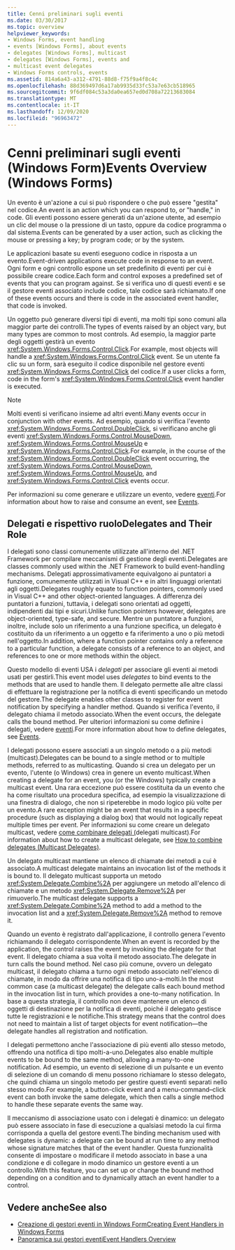```yaml
---
title: Cenni preliminari sugli eventi
ms.date: 03/30/2017
ms.topic: overview
helpviewer_keywords:
- Windows Forms, event handling
- events [Windows Forms], about events
- delegates [Windows Forms], multicast
- delegates [Windows Forms], events and
- multicast event delegates
- Windows Forms controls, events
ms.assetid: 814a6a43-a312-4791-88d8-f75f9a4f8c4c
ms.openlocfilehash: 88d369497d6a17ab9935d33fc53a7e63cb518965
ms.sourcegitcommit: 9f6df084c53a3da0ea657ed0d708a72213683084
ms.translationtype: MT
ms.contentlocale: it-IT
ms.lasthandoff: 12/09/2020
ms.locfileid: "96963472"
---
```

# <a name="events-overview-windows-forms"></a><span data-ttu-id="f9bc8-102">Cenni preliminari sugli eventi (Windows Form)</span><span class="sxs-lookup"><span data-stu-id="f9bc8-102">Events Overview (Windows Forms)</span></span>

<span data-ttu-id="f9bc8-103">Un evento è un'azione a cui si può rispondere o che può essere "gestita" nel codice.</span><span class="sxs-lookup"><span data-stu-id="f9bc8-103">An event is an action which you can respond to, or "handle," in code.</span></span> <span data-ttu-id="f9bc8-104">Gli eventi possono essere generati da un'azione utente, ad esempio un clic del mouse o la pressione di un tasto, oppure da codice programma o dal sistema.</span><span class="sxs-lookup"><span data-stu-id="f9bc8-104">Events can be generated by a user action, such as clicking the mouse or pressing a key; by program code; or by the system.</span></span>

 <span data-ttu-id="f9bc8-105">Le applicazioni basate su eventi eseguono codice in risposta a un evento.</span><span class="sxs-lookup"><span data-stu-id="f9bc8-105">Event-driven applications execute code in response to an event.</span></span> <span data-ttu-id="f9bc8-106">Ogni form e ogni controllo espone un set predefinito di eventi per cui è possibile creare codice.</span><span class="sxs-lookup"><span data-stu-id="f9bc8-106">Each form and control exposes a predefined set of events that you can program against.</span></span> <span data-ttu-id="f9bc8-107">Se si verifica uno di questi eventi e se il gestore eventi associato include codice, tale codice sarà richiamato.</span><span class="sxs-lookup"><span data-stu-id="f9bc8-107">If one of these events occurs and there is code in the associated event handler, that code is invoked.</span></span>

 <span data-ttu-id="f9bc8-108">Un oggetto può generare diversi tipi di eventi, ma molti tipi sono comuni alla maggior parte dei controlli.</span><span class="sxs-lookup"><span data-stu-id="f9bc8-108">The types of events raised by an object vary, but many types are common to most controls.</span></span> <span data-ttu-id="f9bc8-109">Ad esempio, la maggior parte degli oggetti gestirà un evento <xref:System.Windows.Forms.Control.Click>.</span><span class="sxs-lookup"><span data-stu-id="f9bc8-109">For example, most objects will handle a <xref:System.Windows.Forms.Control.Click> event.</span></span> <span data-ttu-id="f9bc8-110">Se un utente fa clic su un form, sarà eseguito il codice disponibile nel gestore eventi <xref:System.Windows.Forms.Control.Click> del codice.</span><span class="sxs-lookup"><span data-stu-id="f9bc8-110">If a user clicks a form, code in the form's <xref:System.Windows.Forms.Control.Click> event handler is executed.</span></span>

> [!NOTE]
> <span data-ttu-id="f9bc8-111">Molti eventi si verificano insieme ad altri eventi.</span><span class="sxs-lookup"><span data-stu-id="f9bc8-111">Many events occur in conjunction with other events.</span></span> <span data-ttu-id="f9bc8-112">Ad esempio, quando si verifica l'evento <xref:System.Windows.Forms.Control.DoubleClick>, si verificano anche gli eventi <xref:System.Windows.Forms.Control.MouseDown>, <xref:System.Windows.Forms.Control.MouseUp> e <xref:System.Windows.Forms.Control.Click>.</span><span class="sxs-lookup"><span data-stu-id="f9bc8-112">For example, in the course of the <xref:System.Windows.Forms.Control.DoubleClick> event occurring, the <xref:System.Windows.Forms.Control.MouseDown>, <xref:System.Windows.Forms.Control.MouseUp>, and <xref:System.Windows.Forms.Control.Click> events occur.</span></span>

 <span data-ttu-id="f9bc8-113">Per informazioni su come generare e utilizzare un evento, vedere [eventi](/dotnet/standard/events/index).</span><span class="sxs-lookup"><span data-stu-id="f9bc8-113">For information about how to raise and consume an event, see [Events](/dotnet/standard/events/index).</span></span>

## <a name="delegates-and-their-role"></a><span data-ttu-id="f9bc8-114">Delegati e rispettivo ruolo</span><span class="sxs-lookup"><span data-stu-id="f9bc8-114">Delegates and Their Role</span></span>

 <span data-ttu-id="f9bc8-115">I delegati sono classi comunemente utilizzate all'interno del .NET Framework per compilare meccanismi di gestione degli eventi.</span><span class="sxs-lookup"><span data-stu-id="f9bc8-115">Delegates are classes commonly used within the .NET Framework to build event-handling mechanisms.</span></span> <span data-ttu-id="f9bc8-116">Delegati approssimativamente equivalgono ai puntatori a funzione, comunemente utilizzati in Visual C++ e in altri linguaggi orientati agli oggetti.</span><span class="sxs-lookup"><span data-stu-id="f9bc8-116">Delegates roughly equate to function pointers, commonly used in Visual C++ and other object-oriented languages.</span></span> <span data-ttu-id="f9bc8-117">A differenza dei puntatori a funzioni, tuttavia, i delegati sono orientati ad oggetti, indipendenti dai tipi e sicuri.</span><span class="sxs-lookup"><span data-stu-id="f9bc8-117">Unlike function pointers however, delegates are object-oriented, type-safe, and secure.</span></span> <span data-ttu-id="f9bc8-118">Mentre un puntatore a funzioni, inoltre, include solo un riferimento a una funzione specifica, un delegato è costituito da un riferimento a un oggetto e fa riferimento a uno o più metodi nell'oggetto.</span><span class="sxs-lookup"><span data-stu-id="f9bc8-118">In addition, where a function pointer contains only a reference to a particular function, a delegate consists of a reference to an object, and references to one or more methods within the object.</span></span>

 <span data-ttu-id="f9bc8-119">Questo modello di eventi USA i *delegati* per associare gli eventi ai metodi usati per gestirli.</span><span class="sxs-lookup"><span data-stu-id="f9bc8-119">This event model uses *delegates* to bind events to the methods that are used to handle them.</span></span> <span data-ttu-id="f9bc8-120">Il delegato permette alle altre classi di effettuare la registrazione per la notifica di eventi specificando un metodo del gestore.</span><span class="sxs-lookup"><span data-stu-id="f9bc8-120">The delegate enables other classes to register for event notification by specifying a handler method.</span></span> <span data-ttu-id="f9bc8-121">Quando si verifica l'evento, il delegato chiama il metodo associato.</span><span class="sxs-lookup"><span data-stu-id="f9bc8-121">When the event occurs, the delegate calls the bound method.</span></span> <span data-ttu-id="f9bc8-122">Per ulteriori informazioni su come definire i delegati, vedere [eventi](/dotnet/standard/events/index).</span><span class="sxs-lookup"><span data-stu-id="f9bc8-122">For more information about how to define delegates, see [Events](/dotnet/standard/events/index).</span></span>

<span data-ttu-id="f9bc8-123">I delegati possono essere associati a un singolo metodo o a più metodi (multicast).</span><span class="sxs-lookup"><span data-stu-id="f9bc8-123">Delegates can be bound to a single method or to multiple methods, referred to as multicasting.</span></span> <span data-ttu-id="f9bc8-124">Quando si crea un delegato per un evento, l'utente (o Windows) crea in genere un evento multicast.</span><span class="sxs-lookup"><span data-stu-id="f9bc8-124">When creating a delegate for an event, you (or the Windows) typically create a multicast event.</span></span> <span data-ttu-id="f9bc8-125">Una rara eccezione può essere costituita da un evento che ha come risultato una procedura specifica, ad esempio la visualizzazione di una finestra di dialogo, che non si ripeterebbe in modo logico più volte per un evento.</span><span class="sxs-lookup"><span data-stu-id="f9bc8-125">A rare exception might be an event that results in a specific procedure (such as displaying a dialog box) that would not logically repeat multiple times per event.</span></span> <span data-ttu-id="f9bc8-126">Per informazioni su come creare un delegato multicast, vedere [come combinare delegati (](/dotnet/csharp/programming-guide/delegates/how-to-combine-delegates-multicast-delegates)delegati multicast).</span><span class="sxs-lookup"><span data-stu-id="f9bc8-126">For information about how to create a multicast delegate, see [How to combine delegates (Multicast Delegates)](/dotnet/csharp/programming-guide/delegates/how-to-combine-delegates-multicast-delegates).</span></span>

 <span data-ttu-id="f9bc8-127">Un delegato multicast mantiene un elenco di chiamate dei metodi a cui è associato.</span><span class="sxs-lookup"><span data-stu-id="f9bc8-127">A multicast delegate maintains an invocation list of the methods it is bound to.</span></span> <span data-ttu-id="f9bc8-128">Il delegato multicast supporta un metodo <xref:System.Delegate.Combine%2A> per aggiungere un metodo all'elenco di chiamate e un metodo <xref:System.Delegate.Remove%2A> per rimuoverlo.</span><span class="sxs-lookup"><span data-stu-id="f9bc8-128">The multicast delegate supports a <xref:System.Delegate.Combine%2A> method to add a method to the invocation list and a <xref:System.Delegate.Remove%2A> method to remove it.</span></span>

 <span data-ttu-id="f9bc8-129">Quando un evento è registrato dall'applicazione, il controllo genera l'evento richiamando il delegato corrispondente.</span><span class="sxs-lookup"><span data-stu-id="f9bc8-129">When an event is recorded by the application, the control raises the event by invoking the delegate for that event.</span></span> <span data-ttu-id="f9bc8-130">Il delegato chiama a sua volta il metodo associato.</span><span class="sxs-lookup"><span data-stu-id="f9bc8-130">The delegate in turn calls the bound method.</span></span> <span data-ttu-id="f9bc8-131">Nel caso più comune, ovvero un delegato multicast, il delegato chiama a turno ogni metodo associato nell'elenco di chiamate, in modo da offrire una notifica di tipo uno-a-molti.</span><span class="sxs-lookup"><span data-stu-id="f9bc8-131">In the most common case (a multicast delegate) the delegate calls each bound method in the invocation list in turn, which provides a one-to-many notification.</span></span> <span data-ttu-id="f9bc8-132">In base a questa strategia, il controllo non deve mantenere un elenco di oggetti di destinazione per la notifica di eventi, poiché il delegato gestisce tutte le registrazioni e le notifiche.</span><span class="sxs-lookup"><span data-stu-id="f9bc8-132">This strategy means that the control does not need to maintain a list of target objects for event notification—the delegate handles all registration and notification.</span></span>

 <span data-ttu-id="f9bc8-133">I delegati permettono anche l'associazione di più eventi allo stesso metodo, offrendo una notifica di tipo molti-a-uno.</span><span class="sxs-lookup"><span data-stu-id="f9bc8-133">Delegates also enable multiple events to be bound to the same method, allowing a many-to-one notification.</span></span> <span data-ttu-id="f9bc8-134">Ad esempio, un evento di selezione di un pulsante e un evento di selezione di un comando di menu possono richiamare lo stesso delegato, che quindi chiama un singolo metodo per gestire questi eventi separati nello stesso modo.</span><span class="sxs-lookup"><span data-stu-id="f9bc8-134">For example, a button-click event and a menu-command–click event can both invoke the same delegate, which then calls a single method to handle these separate events the same way.</span></span>

 <span data-ttu-id="f9bc8-135">Il meccanismo di associazione usato con i delegati è dinamico: un delegato può essere associato in fase di esecuzione a qualsiasi metodo la cui firma corrisponda a quella del gestore eventi.</span><span class="sxs-lookup"><span data-stu-id="f9bc8-135">The binding mechanism used with delegates is dynamic: a delegate can be bound at run time to any method whose signature matches that of the event handler.</span></span> <span data-ttu-id="f9bc8-136">Questa funzionalità consente di impostare o modificare il metodo associato in base a una condizione e di collegare in modo dinamico un gestore eventi a un controllo.</span><span class="sxs-lookup"><span data-stu-id="f9bc8-136">With this feature, you can set up or change the bound method depending on a condition and to dynamically attach an event handler to a control.</span></span>

## <a name="see-also"></a><span data-ttu-id="f9bc8-137">Vedere anche</span><span class="sxs-lookup"><span data-stu-id="f9bc8-137">See also</span></span>

- [<span data-ttu-id="f9bc8-138">Creazione di gestori eventi in Windows Form</span><span class="sxs-lookup"><span data-stu-id="f9bc8-138">Creating Event Handlers in Windows Forms</span></span>](creating-event-handlers-in-windows-forms.md)
- [<span data-ttu-id="f9bc8-139">Panoramica sui gestori eventi</span><span class="sxs-lookup"><span data-stu-id="f9bc8-139">Event Handlers Overview</span></span>](event-handlers-overview-windows-forms.md)
